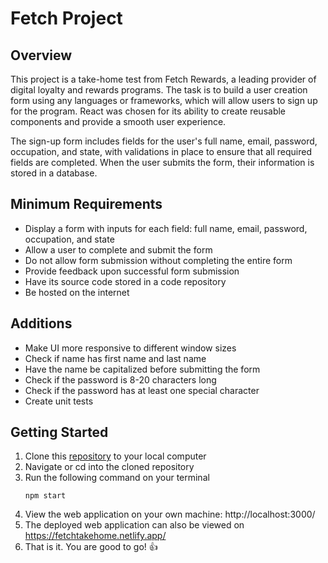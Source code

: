 # Fetch Project

## Overview

This project is a take-home test from Fetch Rewards, a leading provider of digital loyalty and rewards programs. The task is to build a user creation form using any languages or frameworks, which will allow users to sign up for the program. React was chosen for its ability to create reusable components and provide a smooth user experience.

The sign-up form includes fields for the user's full name, email, password, occupation, and state, with validations in place to ensure that all required fields are completed. When the user submits the form, their information is stored in a database.

## Minimum Requirements

* Display a form with inputs for each field: full name, email, password, occupation, and state
* Allow a user to complete and submit the form
* Do not allow form submission without completing the entire form
* Provide feedback upon successful form submission
* Have its source code stored in a code repository
* Be hosted on the internet

## Additions

* Make UI more responsive to different window sizes
* Check if name has first name and last name
* Have the name be capitalized before submitting the form
* Check if the password is 8-20 characters long
* Check if the password has at least one special character
* Create unit tests

## Getting Started

1. Clone this [repository](https://github.com/sukchung/Fetch-Take-Home) to your local computer
2. Navigate or cd into the cloned repository
3. Run the following command on your terminal
    ```
    npm start
    ```
4. View the web application on your own machine: http://localhost:3000/
5. The deployed web application can also be viewed on https://fetchtakehome.netlify.app/
6. That is it. You are good to go! 👍
